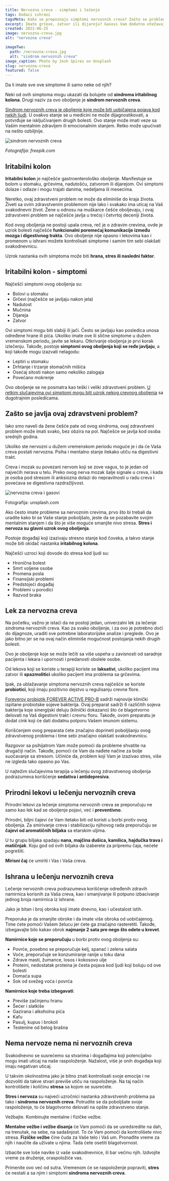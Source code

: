 ```yaml
---
title: Nervozna creva - simptomi i lečenje
tags: Dodaci ishrani
tagsMeta: Kako se prepoznaju simptomi nervoznih creva? Zašto se problem javlja i šta možete da preduzmete povodom problema sa nervoznim crevima?
excerpt: Imate grčeve, zatvor ili dijareju? Gasovi Vam dodatno otežavaju situaciju i pitate se kada će to sve prestati.
created: 2022-06-25
image: nervozna-creva.jpg
alt: "nervozna creva"

imageTwo:
  path: /nervozna-creva.jpg
  alt: "sindrom nervoznih creva"
image_caption: Photo by Josh Spires on Unsplash
slug: nervozna-creva
featured: false
---
```




Da li imate sve ove simptome ili samo neke od njih? 

Neki od ovih simptoma mogu ukazati da bolujete od **sindroma iritabilnog kolona**. Drugi naziv za ovo oboljenje je **sindrom nervoznih creva**.

[Sindrom nervoznih creva je oboljenje koje može biti uobičajena pojava kod nekih ljudi](https://www.healthline.com/health/nervous-stomach). U ovakvo stanje se u medicini ne može dijagnostikovati, a potvrđuje se isključivanjem drugih bolesti. Ovo stanje može imati veze sa Vašim mentalnim zdravljem ili emocionalnim stanjem. Retko može upućivati na nešto ozbiljnije.

![sindrom nervoznih creva](./images/nervozna-creva-slika2.jpg)

*Fotografija: freepik.com*

## Iritabilni kolon

**Iritabilni kolon** je najčešće gastroenterološko oboljenje. Manifestuje se bolom u stomaku, grčevima, nadutošću, zatvorom ili dijarejom. Ovi simptomi dolaze i odlaze i mogu trajati danima, nedeljama ili mesecima. 


Neretko, ovaj zdravstveni problem ne može da eliminiše do kraja života. Živeti sa ovim zdravstvenim problemom nije lako i svakako ima uticaj na Vaš svakodnevni život. Žene u odnosu na muškarce češće oboljevaju, i ovaj zdravstveni problem se najčešće javlja u trećoj i četvrtoj deceniji života. 

Kod ovog oboljenja ne postoji upala creva, reč je o zdravim crevima, ovde je uzrok bolesti najčešće **funkcionalni poremećaj komunikacije između mozga i digestivnog trakta**. Ovo oboljenje nije opasno i lekovima kao i promenom u ishrani možete kontrolisati simptome i samim tim sebi olakšati svakodnevnicu.

Uzrok nastanka ovih simptoma može biti **hrana, stres ili nasledni faktor**.

## Iritabilni kolon - simptomi 

Najčešći simptomi ovog oboljenja su:

- Bolovi u stomaku
- Grčevi (najčešće se javljaju nakon jela)
- Nadutost 
- Mučnina
- Dijareja
- Zatvor

Ovi simptomi mogu biti slabiji ili jači. Često se javljaju kao posledica unosa određene hrane ili pića. Ukoliko imate ove ili slične simptome u dužem vremenskom periodu, javite se lekaru. Otkrivanje oboljenja je prvi korak izlečenju. Takođe, postoje **simptomi ovog oboljenja koji se ređe javljaju**, a koji takođe mogu izazvati nelagodu:

- Leptiri u stomaku
- Drhtanje i trzanje stomačnih mišića
- Osećaj sitosti nakon samo nekoliko zalogaja
- Povećano mokrenje



Ovo oboljenje se ne posmatra kao teški i veliki zdravstveni problem. [U retkim slučajevima ovi simptomi mogu biti uzrok nekog crevnog oboljenja](https://www.healthline.com/health/nervous-stomach#_noHeaderPrefixedContent) sa dugotrajnim posledicama.

## Zašto se javlja ovaj zdravstveni problem?

Iako smo naveli da žene češće pate od ovog sindroma, ovaj zdravstveni problem može imati svako, bez obzira na pol. Najčešće se javlja kod osoba srednjih godina.

Ukoliko ste nervozni u dužem vremenskom periodu moguće je i da će Vaša creva postati nervozna. Psiha i mentalno stanje itekako utiču na digestivni trakt.

Creva i mozak su povezani nervom koji se zove vagus, to je jedan od najvećih nerava u telu. Preko ovog nerva mozak šalje signale u creva, i kada je osoba pod stresom ili anksiozna dolazi do nepravilnosti u radu creva i povećava se digestivna razdražljivost.

![nervozna creva i gasovi](./images/nervozna-creva-slika3.jpg)

Fotografija: unsplash.com

Ako često imate probleme sa nervoznim crevima, prvo što bi trebali da uradite kako bi se Vaše stanje poboljšalo, jeste da se pozabavite svojim mentalnim stanjem i da što je više moguće smanjite nivo stresa. **Stres i nervoza su glavni uzrok ovog oboljenja**.

Postoje događaji koji izazivaju stresno stanje kod čoveka, a takvo stanje može biti okidač nastanka **iritabilnog kolona**.

Najčešći uzroci koji dovode do stresa kod ljudi su:

- Hronična bolest
- Smrt voljene osobe
- Promena posla
- Finansijski problemi
- Predstojeći događaj
- Problemi u porodici
- Razvod braka


## Lek za nervozna creva

Na početku, važno je istaći da ne postoji jedan, univerzalni lek za lečenje sindroma nervoznih creva. Kao za svako oboljenje, i za ovo je potrebno doći do dijagnoze, uraditi sve potrebne laboratorijske analize i preglede. Ovo je jako bitno jer se na ovaj način eliminiše mogućnost postojanja nekih drugih bolesti.

Ovo je oboljenje koje se može lečiti sa više uspeha u zavisnosti od saradnje pacijenta i lekara i upornosti i predanosti obolele osobe.

Od lekova koji se koriste u terapiji koriste se **laksativi**, ukoliko pacijent ima zatvor ili **spazmolitici** ukoliko pacijent ima problema sa grčevima.

Ipak, za ublažavanje simptoma nervoznih creva najčešće se koriste **probiotici**, koji imaju pozitivno dejstvo u regulisanju crevne flore.

[Foreverov probiotik FOREVER ACTIVE PRO-B](https://flpshop.rs/dodaci-ishrani/11842/forever-active-pro-b/360000954255/personal.html) sadrži najnovije klinički ispitane probiotske sojeve bakterija. Ovaj preparat sadrži 6 različitih sojeva bakterija koje sinergijski deluju (klinički dokazano) što će blagotvorno delovati na Vaš digestivni trakt i crevnu floru. Takođe, ovom preparatu je dodat cink koji će dati dodatnu potporu Vašem imunom sistemu.

Korišćenjem ovog preparata ćete značajno doprineti poboljšanju ovog zdravstvenog problema i time sebi značajno olakšati svakodnevnicu.

Razgovor sa psihijatrom Vam može pomoći da probleme shvatite na drugačiji način. Takođe, pomoći će Vam da nađete načine za bolje suočavanje sa stresom. Učiniće da, problem koji Vam je izazivao stres, više ne izgleda tako opasno po Vas.

U najtežim slučajevima terapija u lečenju ovog zdravstvenog oboljenja podrazumeva korišćenje **sedativa i antidepresiva**.

## Prirodni lekovi u lečenju nervoznih creva

Prirodni lekovi za lečenje simptoma nervoznih creva se preporučuju ne samo kao lek kad se oboljenje pojavi, već i **preventivno**.

Prirodni, biljni čajevi će Vam itetako biti od koristi u borbi protiv ovog oboljenja. Za smirivanje creva i stabilizaciju njihovog rada preporučuju se **čajevi od aromatičnih biljaka** sa etarskim uljima. 

U tu grupu biljaka spadaju **nana, majčina dušica, kamilica, hajdučka trava i matičnjak**. Koju god od ovih biljaka da izaberete za pripremu čaja, nećete pogrešiti.

**Mirisni čaj** će umiriti i Vas i Vaša creva. 

## Ishrana u lečenju nervoznih creva

Lečenje nervoznih creva podrazumeva korišćenje određenih zdravih namirnica korisnih za Vaša creva, kao i smanjivanje ili potpuno izbacivanje jednog broja namirnica iz ishrane.

Jako je bitan i broj obroka koji imate dnevno, kao i učestalost istih.

Preporuka je da smanjite obroke i da imate više obroka od uobičajenog. Time ćete pomoći Vašem želucu jer ćete ga značajno rasteretiti. Takođe, izbegavajte bilo kakav obrok **najmanje 2 sata pre nego što odete u krevet**.

**Namirnice koje se preporučuju** u borbi protiv ovog oboljenja su:

- Povrće, posebno se preporučuje kelj, spanać i zelena salata
- Voće, preporučuje se konzumiranje ranije u toku dana
- Zdrave masti, žumance, losos i kokosovo ulje
- Proteini, nedostatak proteina je česta pojava kod ljudi koji boluju od ove bolesti
- Domaća supa
- Sok od svežeg voća i povrća

**Namirnice koje treba izbegavati**:

- Previše začinjenu hranu
- Šećer i slatkiše
- Gazirana i alkoholna pića
- Kafu
- Pasulj, kupus i brokoli
- Testenine od belog brašna

## Nema nervoze nema ni nervoznih creva 

Svakodnevno se susrećemo sa stvarima i događajima koji potencijalno mogu imati uticaj na naše raspoloženje. Nažalost, više je onih događaja koji imaju negativan uticaj.

U takvim okolnostima jako je bitno znati kontrolisati svoje emocije i ne dozvoliti da takve stvari previše utiču na raspoloženje. Na taj način kontrolišete i količinu **stresa** sa kojom se susrećete. 

**Stres i nervoza** su najveći uzročnici nastanka zdravstvenih problema pa tako i **sindroma nervoznih creva**. Potrudite se da poboljšate svoje raspoloženje, to će blagotvorno delovati na opšte zdravstveno stanje.

Vežbajte. Kombinujte mentalne i fizičke vežbe.

**Mentalne vežbe i vežbe disanja** će Vam pomoći da se usredsredite na dah, na trenutak, na sebe, na sadašnjost. To će Vam pomoći da kontrolišete nivo stresa. **Fizičke vežbe** čine čuda za Vaše telo i Vaš um. Pronađite vreme za njih i naučite da uživate u njima. Tada ćete osetiti blagotvornost.

Izbacite sve loše navike iz vaše svakodnevnice, ili bar većinu njih. Izdvojite vreme za druženje, oraspoložiće vas.

Primenite ovo već od sutra. Vremenom će se raspoloženje popraviti, **stres** će nestati a sa njim i simptomi **sindroma nervoznih creva**. 
